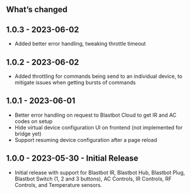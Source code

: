 ## What’s changed

## 1.0.3 - 2023-06-02

- Added better error handling, tweaking throttle timeout

## 1.0.2 - 2023-06-02

- Added throttling for commands being send to an individual device, to mitigate issues when getting bursts of commands

## 1.0.1 - 2023-06-01

- Better error handling on request to Blastbot Cloud to get IR and AC codes on setup
- Hide virtual device configuration UI on frontend (not implemented for bridge yet)
- Support resuming device configuration after a page reload

## 1.0.0 - 2023-05-30 - Initial Release

- Initial release with support for Blastbot IR, Blastbot Hub, Blastbot Plug, Blastbot Switch (1, 2 and 3 buttons), AC Controls, IR Controls, RF Controls, and Temperature sensors.
